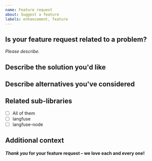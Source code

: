 ```yaml
---
name: Feature request
about: Suggest a feature
labels: enhancement, feature
---
```


## Is your feature request related to a problem?

_Please describe._

## Describe the solution you'd like

## Describe alternatives you've considered

## Related sub-libraries

- [ ] All of them
- [ ] langfuse
- [ ] langfuse-node

## Additional context

#### _Thank you_ for your feature request – we love each and every one!
